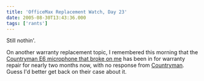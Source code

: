 ```yaml
---
title: 'OfficeMax Replacement Watch, Day 23'
date: 2005-08-30T13:43:36.000
tags: ['rants']
---
```


Still nothin'.

On another warranty replacement topic, I remembered this morning that the [Countryman E6 microphone that broke on me](/05/06/mr-murphy-works-on-sundays/) has been in for warranty repair for nearly two months now, with no response from [Countryman](http://www.countryman.com/). Guess I'd better get back on their case about it.
